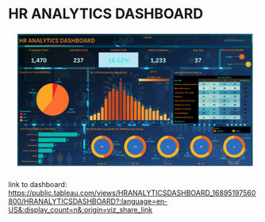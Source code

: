# HR ANALYTICS DASHBOARD<br>

<img src ="HR ANALYTICS DASHBOARD.png">

link to dashboard:<br>
https://public.tableau.com/views/HRANALYTICSDASHBOARD_16895197560800/HRANALYTICSDASHBOARD?:language=en-US&:display_count=n&:origin=viz_share_link <br>
